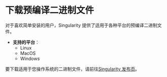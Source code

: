 # 下载预编译二进制文件

对于喜欢简单安装的用户，Singularity 提供了适用于各种平台的预编译二进制文件。

- **支持的平台**：
    - Linux
    - MacOS
    - Windows

要下载适用于您操作系统的二进制文件，请前往[Singularity 发布页](https://github.com/data-preservation-programs/singularity/releases)。